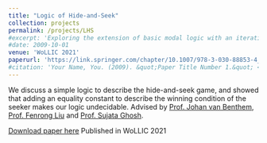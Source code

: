 ```yaml
---
title: "Logic of Hide-and-Seek"
collection: projects
permalink: /projects/LHS
#excerpt: 'Exploring the extension of basic modal logic with an iterative substitution operator. '
#date: 2009-10-01
venue: 'WoLLIC 2021'
paperurl: 'https://link.springer.com/chapter/10.1007/978-3-030-88853-4_13'
#citation: 'Your Name, You. (2009). &quot;Paper Title Number 1.&quot; <i>Journal 1</i>. 1(1).'
---
```

We discuss a simple logic to describe the hide-and-seek game, and showed that adding an equality constant to describe the winning condition of the seeker
makes our logic undecidable.
Advised by <a href='https://staff.fnwi.uva.nl/j.vanbenthem/'>Prof. Johan van Benthem</a>, <a href='http://www.fenrong.net/'>Prof. Fenrong Liu</a> and <a href='https://www.isichennai.res.in/~sujata/'>Prof. Sujata Ghosh</a>. 

[Download paper here](https://link.springer.com/chapter/10.1007/978-3-030-88853-4_13) Published in WoLLIC 2021

